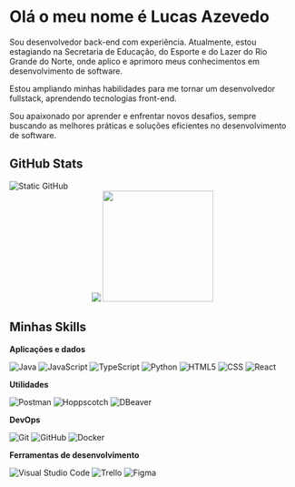 
<h1>Olá o meu nome é Lucas Azevedo</h1>


Sou desenvolvedor back-end com experiência. Atualmente, estou estagiando na Secretaria de Educação, do Esporte e do Lazer do Rio Grande do Norte, onde aplico e aprimoro meus conhecimentos em desenvolvimento de software.

Estou ampliando minhas habilidades para me tornar um desenvolvedor fullstack, aprendendo tecnologias front-end.

Sou apaixonado por aprender e enfrentar novos desafios, sempre buscando as melhores práticas e soluções eficientes no desenvolvimento de software.

## GitHub Stats
<img src="https://img.shields.io/static/v1?label=Overview&message=LucasAzevedoCosta&color=f8efd4&style=for-the-badge&logo=GitHub" alt="Static GitHub">
<div align="center" >
<img src="https://github-readme-stats.vercel.app/api?username=LucasAzevedoCosta&show_icons=true&icon_color=783c00&title_color=783c00&text_color=af552e&bg_color=f8efd4&cache_seconds=2300">
<img height="195" src="https://github-readme-stats.vercel.app/api/top-langs/?username=LucasAzevedoCosta&layout=donut&icon_color=783c00&title_color=783c00&text_color=af552e&bg_color=f8efd4">
</div>

## Minhas Skills

**Aplicações e dados**

![Java](https://img.shields.io/badge/-Java-333333?style=flat&logo=Java)
![JavaScript](https://img.shields.io/badge/-JavaScript-333333?style=flat&logo=javascript)
![TypeScript](https://img.shields.io/badge/-TypeScript-333333?style=flat&logo=typescript)
![Python](https://img.shields.io/badge/-Python-333333?style=flat&logo=Python)
![HTML5](https://img.shields.io/badge/-HTML5-333333?style=flat&logo=HTML5)
![CSS](https://img.shields.io/badge/-CSS-333333?style=flat&logo=CSS3&logoColor=1572B6)
![React](https://img.shields.io/badge/-React-333333?style=flat&logo=React)

**Utilidades**

![Postman](https://img.shields.io/badge/-Postman-333333?style=flat&logo=postman)
![Hoppscotch](https://img.shields.io/badge/-Hoppscotch-333333?style=flat&logo=Hoppscotch)
![DBeaver](https://img.shields.io/badge/-DBeaver-333333?style=flat&logo=DBeaver)

**DevOps**

![Git](https://img.shields.io/badge/-Git-333333?style=flat&logo=git)
![GitHub](https://img.shields.io/badge/-GitHub-333333?style=flat&logo=github)
![Docker](https://img.shields.io/badge/-Docker-333333?style=flat&logo=docker)

**Ferramentas de desenvolvimento**

![Visual Studio Code](https://img.shields.io/badge/-Visual%20Studio%20Code-333333?style=flat&logo=visual-studio-code)
![Trello](https://img.shields.io/badge/-Trello-333333?style=flat&logo=trello&logoColor=007ACC)
![Figma](https://img.shields.io/badge/-Figma-333333?style=flat&logo=figma&logoColor=007ACC)
